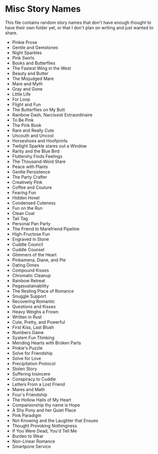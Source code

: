 # Misc Story Names

This file contains random story names that don't have enough thought to have their own folder yet, or that I don't plan on writing and just wanted to share.

- Pinkie Prose
- Gentle and Gemstones
- Night Sparkles
- Pink Swirls
- Books and Butterflies
- The Fastest Wing in the West
- Beauty and Butter
- The Misjudged Mare
- Mare and Myth
- Gray and Gone
- Little Life
- For Loop
- Flight and Fun
- The Butterflies on My Butt
- Rainbow Dash, Narcissist Extraordinaire
- To Be Pink
- The Pink Book
- Rare and Really Cute
- Uncouth and Uncool
- Horseshoes and Hoofprints
- Twilight Sparkle stares out a Window
- Rarity and the Blue Bird
- Fluttershy Finds Feelings
- The Thousand-Word Stare
- Peace with Plants
- Gentle Persistence
- The Party Crafter
- Creatively Pink
- Coffee and Couture
- Fearing Fun
- Hidden Hovel
- Condensed Cuteness
- Fun on the Run
- Clean Coat
- Tail Tag
- Personal Pan Party
- The Friend to Marefriend Pipeline
- High-Fructose Fun
- Engraved in Stone
- Cuddle Council
- Cuddle Counsel
- Glimmers of the Heart
- Pinkamena, Diane, and Pie
- Dating Dimes
- Compound Kisses
- Chromatic Cleanup
- Rainbow Retreat
- Pegasustainability
- The Resting Place of Romance
- Snuggle Support
- Recovering Romantic
- Questions and Kisses
- Heavy Weighs a Frown
- Written in Rust
- Cute, Pretty, and Powerful
- First Kiss, Last Blush
- Numbers Game
- System Fun Thinking
- Mending Hearts with Broken Parts
- Pinkie's Puzzle
- Solve for Friendship
- Solve for Love
- Precipitation Protocol
- Stolen Story
- Suffering Insincere
- Conspiracy to Cuddle
- Letters From a Lost Friend
- Mares and Math
- Four's Friendship
- The Hollow Halls of My Heart
- Companionship thy name is Hope
- A Shy Pony and her Quiet Place
- Pink Paradigm
- Not Knowing and the Laughter that Ensues
- Thought Provoking Nothingness
- If You Were Dead, You'd Tell Me
- Burden to Wear
- Non-Linear Romance
- Smartpone Service
